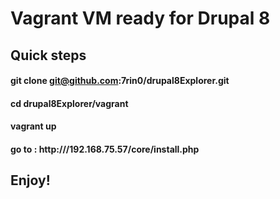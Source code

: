 # Vagrant VM ready for Drupal 8

## Quick steps

#### git clone git@github.com:7rin0/drupal8Explorer.git

#### cd drupal8Explorer/vagrant

#### vagrant up

#### go to : http:///192.168.75.57/core/install.php

## Enjoy!

